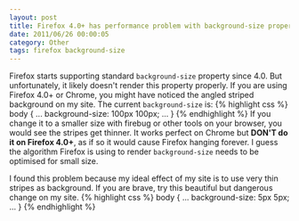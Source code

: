 ```yaml
---
layout: post
title: Firefox 4.0+ has performance problem with background-size property
date: 2011/06/26 00:00:05
category: Other
tags: firefox background-size
---
```

Firefox starts supporting standard `background-size` property since 4.0. 
But unfortunately, it likely doesn't render this property properly. If you are 
using Firefox 4.0+ or Chrome, you might have noticed the angled striped background 
on my site. The current `background-size` is:
{% highlight css %}
body {
	...
	background-size: 100px 100px;
	...
}
{% endhighlight %}
If you change it to a smaller size with firebug or other tools on your browser, 
you would see the stripes get thinner. It works perfect on Chrome but **DON'T 
do it on Firefox 4.0+**, as if so it would cause Firefox hanging forever. I 
guess the algorithm Firefox is using to render `background-size` needs to be 
optimised for small size.
 
I found this problem because my ideal effect of my site is to use very thin stripes 
as background. If you are brave, try this beautiful but dangerous change on my site.
{% highlight css %}
body {
 ...
 background-size: 5px 5px;
 ...
}
{% endhighlight %}


